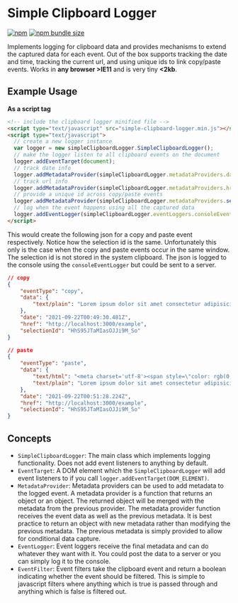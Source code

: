 # Simple Clipboard Logger

[![npm](https://img.shields.io/npm/v/simple-clipboard-logger)](https://www.npmjs.com/package/simple-clipboard-logger)
[![npm bundle size](https://img.shields.io/bundlephobia/minzip/simple-clipboard-logger)](https://www.npmjs.com/package/simple-clipboard-logger)

Implements logging for clipboard data and provides mechanisms to extend the captured data for each event.
Out of the box supports tracking the date and time, tracking the current url, and using unique ids to link copy/paste events.
Works in **any browser >IE11** and is very tiny **<2kb**.

## Example Usage

**As a script tag**

```html
<!-- include the clipboard logger minified file -->
<script type="text/javascript" src="simple-clipboard-logger.min.js"></script>
<script type="text/javascript">
  // create a new logger instance
  var logger = new simpleClipboardLogger.SimpleClipboardLogger();
  // make the logger listen to all clipboard events on the document
  logger.addEventTarget(document);
  // track date info
  logger.addMetadataProvider(simpleClipboardLogger.metadataProviders.dateMetadataProvider);
  // track url info
  logger.addMetadataProvider(simpleClipboardLogger.metadataProviders.hrefMetadataProvider);
  // provide a unique id across copy/paste events
  logger.addMetadataProvider(simpleClipboardLogger.metadataProviders.selectionIdMetadataProvider());
  // log when the event happens using all the captured data
  logger.addEventLogger(simpleClipboardLogger.eventLoggers.consoleEventLogger);
</script>
```

This would create the following json for a copy and paste event respectively.
Notice how the selection id is the same.
Unfortunately this only is the case when the copy and paste events occur in the same window.
The selection id is not stored in the system clipboard.
The json is logged to the console using the `consoleEventLogger` but could be sent to a server.

```json
// copy
{
    "eventType": "copy",
    "data": {
        "text/plain": "Lorem ipsum dolor sit amet consectetur adipisicing elit."
    },
    "date": "2021-09-22T00:49:30.481Z",
    "href": "http://localhost:3000/example",
    "selectionId": "HhS95JTaMIasOJJi9M_So"
}

// paste
{
    "eventType": "paste",
    "data": {
        "text/html": "<meta charset='utf-8'><span style=\"color: rgb(0, 0, 0); font-family: Times; font-size: medium; font-style: normal; font-variant-ligatures: normal; font-variant-caps: normal; font-weight: 400; letter-spacing: normal; orphans: 2; text-align: start; text-indent: 0px; text-transform: none; white-space: normal; widows: 2; word-spacing: 0px; -webkit-text-stroke-width: 0px; text-decoration-thickness: initial; text-decoration-style: initial; text-decoration-color: initial; display: inline !important; float: none;\">Lorem ipsum dolor sit amet consectetur adipisicing elit.</span>",
        "text/plain": "Lorem ipsum dolor sit amet consectetur adipisicing elit."
    },
    "date": "2021-09-22T00:51:28.224Z",
    "href": "http://localhost:3000/example",
    "selectionId": "HhS95JTaMIasOJJi9M_So"
}
```

## Concepts

- `SimpleClipboardLogger`: The main class which implements logging functionality. Does not add event listeners to anything by default.
- `EventTarget`: A DOM element which the `SimpleClipboardLogger` will add event listeners to if you call `logger.addEventTarget(DOM_ELEMENT)`.
- `MetadataProvider`: Metadata providers can be used to add metadata to the logged event. A metadata provider is a function that returns an object or an object. The returned object will be merged with the metadata from the previous provider. The metadata provider function receives the event data as well as the previous metadata. It is best practice to return an object with new metadata rather than modifying the previous metadata. The previous metadata is simply provided to allow for conditional data capture.
- `EventLogger`: Event loggers receive the final metadata and can do whatever they want with it. You could post the data to a server or you can simply log it to the console.
- `EventFilter`: Event filters take the clipboard event and return a boolean indicating whether the event should be filtered. This is simple to javascript filters where anything which is true is passed through and anything which is false is filtered out.
